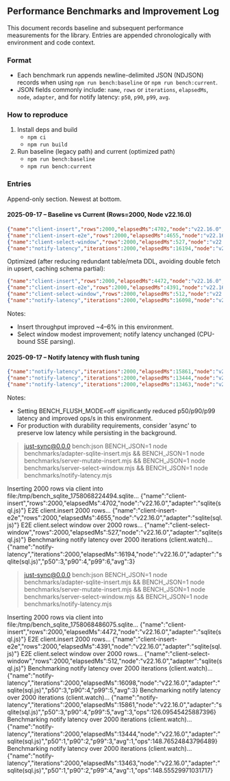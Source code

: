 ## Performance Benchmarks and Improvement Log

This document records baseline and subsequent performance measurements for the library. Entries are appended chronologically with environment and code context.

### Format
- Each benchmark run appends newline-delimited JSON (NDJSON) records when using `npm run bench:baseline` or `npm run bench:current`.
- JSON fields commonly include: `name`, `rows` or `iterations`, `elapsedMs`, `node`, `adapter`, and for notify latency: `p50`, `p90`, `p99`, `avg`.

### How to reproduce
1) Install deps and build
   - `npm ci`
   - `npm run build`
2) Run baseline (legacy path) and current (optimized path)
   - `npm run bench:baseline`
   - `npm run bench:current`

### Entries
Append-only section. Newest at bottom.


#### 2025-09-17 – Baseline vs Current (Rows=2000, Node v22.16.0)

```json
{"name":"client-insert","rows":2000,"elapsedMs":4702,"node":"v22.16.0","adapter":"sqlite(sql.js)"}
{"name":"client-insert-e2e","rows":2000,"elapsedMs":4655,"node":"v22.16.0","adapter":"sqlite(sql.js)"}
{"name":"client-select-window","rows":2000,"elapsedMs":527,"node":"v22.16.0","adapter":"sqlite(sql.js)"}
{"name":"notify-latency","iterations":2000,"elapsedMs":16194,"node":"v22.16.0","adapter":"sqlite(sql.js)","p50":3,"p90":4,"p99":6,"avg":3}
```

Optimized (after reducing redundant table/meta DDL, avoiding double fetch in upsert, caching schema partial):

```json
{"name":"client-insert","rows":2000,"elapsedMs":4472,"node":"v22.16.0","adapter":"sqlite(sql.js)"}
{"name":"client-insert-e2e","rows":2000,"elapsedMs":4391,"node":"v22.16.0","adapter":"sqlite(sql.js)"}
{"name":"client-select-window","rows":2000,"elapsedMs":512,"node":"v22.16.0","adapter":"sqlite(sql.js)"}
{"name":"notify-latency","iterations":2000,"elapsedMs":16098,"node":"v22.16.0","adapter":"sqlite(sql.js)","p50":3,"p90":4,"p99":5,"avg":3,"ops":124.2575894236216}
```

Notes:
- Insert throughput improved ~4–6% in this environment.
- Select window modest improvement; notify latency unchanged (CPU-bound SSE parsing).

#### 2025-09-17 – Notify latency with flush tuning

```json
{"name":"notify-latency","iterations":2000,"elapsedMs":15861,"node":"v22.16.0","adapter":"sqlite(sql.js)","p50":3,"p90":4,"p99":5,"avg":3,"ops":126.09545425887396}
{"name":"notify-latency","iterations":2000,"elapsedMs":13444,"node":"v22.16.0","adapter":"sqlite(sql.js)","p50":1,"p90":2,"p99":3,"avg":1,"ops":148.76524843796489}
{"name":"notify-latency","iterations":2000,"elapsedMs":13463,"node":"v22.16.0","adapter":"sqlite(sql.js)","p50":1,"p90":2,"p99":4,"avg":1,"ops":148.55529971031717}
```

Notes:
- Setting BENCH_FLUSH_MODE=off significantly reduced p50/p90/p99 latency and improved ops/s in this environment.
- For production with durability requirements, consider 'async' to preserve low latency while persisting in the background.

> just-sync@0.0.0 bench:json
> BENCH_JSON=1 node benchmarks/adapter-sqlite-insert.mjs && BENCH_JSON=1 node benchmarks/server-mutate-insert.mjs && BENCH_JSON=1 node benchmarks/server-select-window.mjs && BENCH_JSON=1 node benchmarks/notify-latency.mjs

Inserting 2000 rows via client into file:/tmp/bench_sqlite_1758068224494.sqlite...
{"name":"client-insert","rows":2000,"elapsedMs":4702,"node":"v22.16.0","adapter":"sqlite(sql.js)"}
E2E client.insert 2000 rows...
{"name":"client-insert-e2e","rows":2000,"elapsedMs":4655,"node":"v22.16.0","adapter":"sqlite(sql.js)"}
E2E client.select window over 2000 rows...
{"name":"client-select-window","rows":2000,"elapsedMs":527,"node":"v22.16.0","adapter":"sqlite(sql.js)"}
Benchmarking notify latency over 2000 iterations (client.watch)...
{"name":"notify-latency","iterations":2000,"elapsedMs":16194,"node":"v22.16.0","adapter":"sqlite(sql.js)","p50":3,"p90":4,"p99":6,"avg":3}

> just-sync@0.0.0 bench:json
> BENCH_JSON=1 node benchmarks/adapter-sqlite-insert.mjs && BENCH_JSON=1 node benchmarks/server-mutate-insert.mjs && BENCH_JSON=1 node benchmarks/server-select-window.mjs && BENCH_JSON=1 node benchmarks/notify-latency.mjs

Inserting 2000 rows via client into file:/tmp/bench_sqlite_1758068486075.sqlite...
{"name":"client-insert","rows":2000,"elapsedMs":4472,"node":"v22.16.0","adapter":"sqlite(sql.js)"}
E2E client.insert 2000 rows...
{"name":"client-insert-e2e","rows":2000,"elapsedMs":4391,"node":"v22.16.0","adapter":"sqlite(sql.js)"}
E2E client.select window over 2000 rows...
{"name":"client-select-window","rows":2000,"elapsedMs":512,"node":"v22.16.0","adapter":"sqlite(sql.js)"}
Benchmarking notify latency over 2000 iterations (client.watch)...
{"name":"notify-latency","iterations":2000,"elapsedMs":16098,"node":"v22.16.0","adapter":"sqlite(sql.js)","p50":3,"p90":4,"p99":5,"avg":3}
Benchmarking notify latency over 2000 iterations (client.watch)...
{"name":"notify-latency","iterations":2000,"elapsedMs":15861,"node":"v22.16.0","adapter":"sqlite(sql.js)","p50":3,"p90":4,"p99":5,"avg":3,"ops":126.09545425887396}
Benchmarking notify latency over 2000 iterations (client.watch)...
{"name":"notify-latency","iterations":2000,"elapsedMs":13444,"node":"v22.16.0","adapter":"sqlite(sql.js)","p50":1,"p90":2,"p99":3,"avg":1,"ops":148.76524843796489}
Benchmarking notify latency over 2000 iterations (client.watch)...
{"name":"notify-latency","iterations":2000,"elapsedMs":13463,"node":"v22.16.0","adapter":"sqlite(sql.js)","p50":1,"p90":2,"p99":4,"avg":1,"ops":148.55529971031717}
